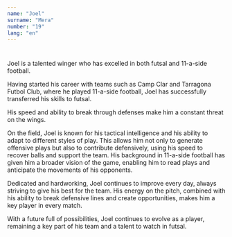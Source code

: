 ```yaml
---
name: "Joel"
surname: "Mera"
number: "19"
lang: "en"
---
```


#

Joel is a talented winger who has excelled in both futsal and 11-a-side football.

Having started his career with teams such as Camp Clar and Tarragona Futbol Club, where he played 11-a-side football, Joel has successfully transferred his skills to futsal.

His speed and ability to break through defenses make him a constant threat on the wings.

On the field, Joel is known for his tactical intelligence and his ability to adapt to different styles of play. This allows him not only to generate offensive plays but also to contribute defensively, using his speed to recover balls and support the team. His background in 11-a-side football has given him a broader vision of the game, enabling him to read plays and anticipate the movements of his opponents.

Dedicated and hardworking, Joel continues to improve every day, always striving to give his best for the team. His energy on the pitch, combined with his ability to break defensive lines and create opportunities, makes him a key player in every match.

With a future full of possibilities, Joel continues to evolve as a player, remaining a key part of his team and a talent to watch in futsal.
